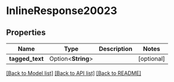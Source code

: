 # InlineResponse20023

## Properties

Name | Type | Description | Notes
------------ | ------------- | ------------- | -------------
**tagged_text** | Option<**String**> |  | [optional]

[[Back to Model list]](../README.md#documentation-for-models) [[Back to API list]](../README.md#documentation-for-api-endpoints) [[Back to README]](../README.md)


